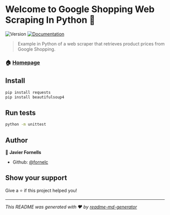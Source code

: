 # Welcome to Google Shopping Web Scraping In Python 👋
![Version](https://img.shields.io/badge/version-0.1-blue.svg?cacheSeconds=2592000)
[![Documentation](https://img.shields.io/badge/documentation-yes-brightgreen.svg)](https://github.com/fornelc/google_shopping_web_scraping#readme)

> Example in Python of a web scraper that retrieves product prices from Google Shopping.

### 🏠 [Homepage](https://github.com/fornelc/google_shopping_web_scraping)

## Install

```sh
pip install requests
pip install beautifulsoup4
```

## Run tests

```sh
python -m unittest
```

## Author

👤 **Javier Fornells**

* Github: [@fornelc](https://github.com/fornelc)

## Show your support

Give a ⭐️ if this project helped you!


***
_This README was generated with ❤️ by [readme-md-generator](https://github.com/kefranabg/readme-md-generator)_
